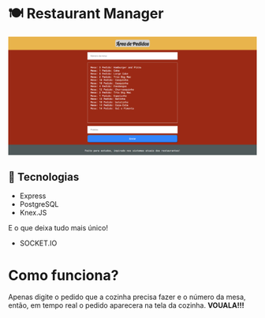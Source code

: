 # 🍽️ Restaurant Manager

![](/images/example-restaurant-manager.png)

## 🚀 Tecnologias

* Express
* PostgreSQL
* Knex.JS

E o que deixa tudo mais único!

* SOCKET.IO

# Como funciona?

Apenas digite o pedido que a cozinha precisa fazer e o número da mesa, então, em tempo real o pedido aparecera na tela da cozinha. __VOUALA!!!__